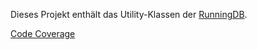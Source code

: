 Dieses Projekt enthält das Utility-Klassen der [RunningDB][index].

[Code Coverage][coverage]

[index]: ../index.html
[coverage]: ./jacoco/index.html
